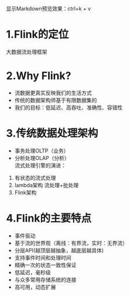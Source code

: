 显示Markdown预览效果：ctrl+k + v
# 1.Flink的定位
大数据流处理框架
# 2.Why Flink?
- 流数据更真实反映我们的生活方式
- 传统的数据架构师基于有限数据集的
- 我们的目标：低延迟、高吞吐、准确性、容错性
# 3.传统数据处理架构
- 事务处理OLTP（业务）
- 分析处理OLAP（分析）  
流式处理引擎的演进：
1. 有状态的流式处理
2. lambda架构 流处理+批处理
3. Flink架构
# 4.Flink的主要特点
- 事件驱动
- 基于流的世界观（离线：有界流，实时：无界流）
- 分层API(越顶层越抽象，越底层越具体)
- 支持事件时间和处理时间
- 精确一次的状态一致性保证
- 低延迟，毫秒级
- 与众多常用存储系统的连接
- 高可用，动态扩展